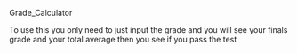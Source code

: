  Grade_Calculator

To use this you only need to just input the grade and you will see your finals grade and your total average then you see if you pass the test
